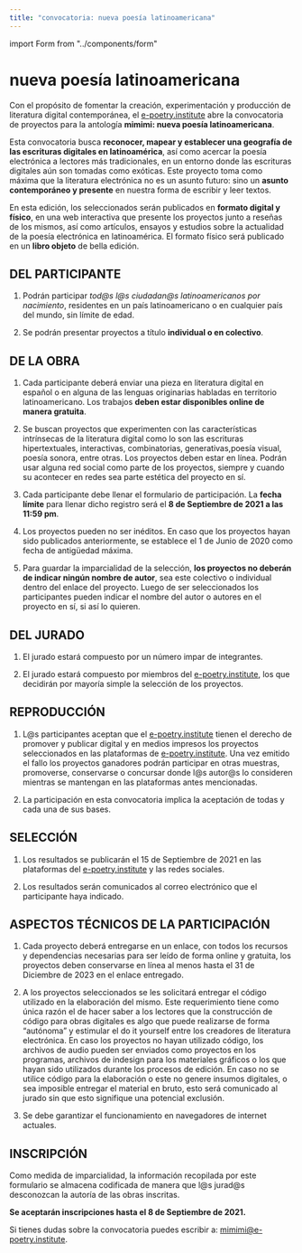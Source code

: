 ```yaml
---
title: "convocatoria: nueva poesía latinoamericana"
---
```


import Form from "../components/form"

# nueva poesía latinoamericana

Con el propósito de fomentar la creación, experimentación y producción de literatura digital contemporánea, el [e-poetry.institute](https://e-poetry.institute) abre la convocatoria de proyectos para la antología **mimimi: nueva poesía latinoamericana**.

Esta convocatoria busca **reconocer, mapear y establecer una geografía de las escrituras digitales en latinoamérica**, así como acercar la poesía electrónica a lectores más tradicionales, en un entorno donde las escrituras digitales aún son tomadas como exóticas. Este proyecto toma como máxima que la literatura electrónica no es un asunto futuro: sino un **asunto contemporáneo y presente** en nuestra forma de escribir y leer textos.

En esta edición, los seleccionados serán publicados en **formato digital y físico**, en una web interactiva que presente los proyectos junto a reseñas de los mismos, así como artículos, ensayos y estudios sobre la actualidad de la poesía electrónica en latinoamérica. El formato físico será publicado en un **libro objeto** de bella edición.

## DEL PARTICIPANTE

1. Podrán participar _tod@s l@s ciudadan@s latinoamericanos por nacimiento_, residentes en un país latinoamericano o en cualquier país del mundo, sin límite de edad.

1. Se podrán presentar proyectos a título **individual o en colectivo**.

## DE LA OBRA

1. Cada participante deberá enviar una pieza en literatura digital en español o en alguna de las lenguas originarias habladas en territorio latinoamericano. Los trabajos **deben estar disponibles online de manera gratuita**.

1. Se buscan proyectos que experimenten con las características intrínsecas de la literatura digital como lo son las escrituras hipertextuales, interactivas, combinatorias, generativas,poesía visual, poesía sonora, entre otras. Los proyectos deben estar en línea. Podrán usar alguna red social como parte de los proyectos, siempre y cuando su acontecer en redes sea parte estética del proyecto en sí.

1. Cada participante debe llenar el formulario de participación. La **fecha límite** para llenar dicho registro será el **8 de Septiembre de 2021 a las 11:59 pm**.

1. Los proyectos pueden no ser inéditos. En caso que los proyectos hayan sido publicados anteriormente, se establece el 1 de Junio de 2020 como fecha de antigüedad máxima.

1. Para guardar la imparcialidad de la selección, **los proyectos no deberán de indicar ningún nombre de autor**, sea este colectivo o individual dentro del enlace del proyecto. Luego de ser seleccionados los participantes pueden indicar el nombre del autor o autores en el proyecto en sí, si así lo quieren.

## DEL JURADO

1. El jurado estará compuesto por un número impar de integrantes.

1. El jurado estará compuesto por miembros del [e-poetry.institute](https://e-poetry.institute), los que decidirán por mayoría simple la selección de los proyectos.

## REPRODUCCIÓN

1. L@s participantes aceptan que el [e-poetry.institute](https://e-poetry.institute) tienen el derecho de promover y publicar digital y en medios impresos los proyectos seleccionados en las plataformas de [e-poetry.institute](https://e-poetry.institute). Una vez emitido el fallo los proyectos ganadores podrán participar en otras muestras, promoverse, conservarse o concursar donde l@s autor@s lo consideren mientras se mantengan en las plataformas antes mencionadas.

1. La participación en esta convocatoria implica la aceptación de todas y cada una de sus bases.

## SELECCIÓN

1. Los resultados se publicarán el 15 de Septiembre de 2021 en las plataformas del [e-poetry.institute](https://e-poetry.institute) y las redes sociales.

1. Los resultados serán comunicados al correo electrónico que el participante haya indicado.

## ASPECTOS TÉCNICOS DE LA PARTICIPACIÓN

1. Cada proyecto deberá entregarse en un enlace, con todos los recursos y dependencias necesarias para ser leído de forma online y gratuita, los proyectos deben conservarse en línea al menos hasta el 31 de Diciembre de 2023 en el enlace entregado.

1. A los proyectos seleccionados se les solicitará entregar el código utilizado en la elaboración del mismo. Este requerimiento tiene como única razón el de hacer saber a los lectores que la construcción de código para obras digitales es algo que puede realizarse de forma “autónoma” y estimular el do it yourself entre los creadores de literatura electrónica. En caso los proyectos no hayan utilizado código, los archivos de audio pueden ser enviados como proyectos en los programas, archivos de indesign para los materiales gráficos o los que hayan sido utilizados durante los procesos de edición. En caso no se utilice código para la elaboración o este no genere insumos digitales, o sea imposible entregar el material en bruto, esto será comunicado al jurado sin que esto signifique una potencial exclusión.

1. Se debe garantizar el funcionamiento en navegadores de internet actuales.

## INSCRIPCIÓN

Como medida de imparcialidad, la información recopilada por este formulario se almacena codificada de manera que l@s jurad@s desconozcan la autoría de las obras inscritas.

<Form />

**Se aceptarán inscripciones hasta el 8 de Septiembre de 2021.**

Si tienes dudas sobre la convocatoria puedes escribir a: mimimi@e-poetry.institute.
